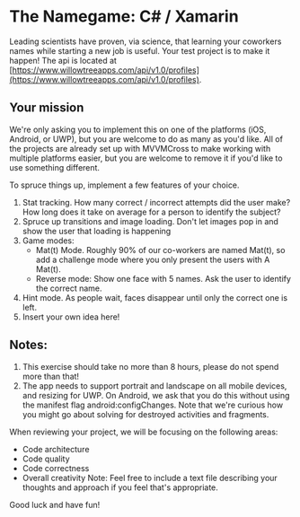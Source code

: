 # The Namegame: C# / Xamarin

Leading scientists have proven, via science, that learning your coworkers names while starting a new job is useful. Your test project is to make it happen! The api is located at [https://www.willowtreeapps.com/api/v1.0/profiles](https://www.willowtreeapps.com/api/v1.0/profiles).


## Your mission

We're only asking you to implement this on one of the platforms (iOS, Android, or UWP), but you are welcome to do as many as you'd like. All of the projects are already set up with MVVMCross to make working with multiple platforms easier, but you are welcome to remove it if you'd like to use something different.

To spruce things up, implement a few features of your choice.

1. Stat tracking. How many correct / incorrect attempts did the user make? How long does it take on average for a person to identify the subject?
2. Spruce up transitions and image loading.  Don't let images pop in and show the user that loading is happening
3. Game modes:
    * Mat(t) Mode. Roughly 90% of our co-workers are named Mat(t), so add a challenge mode where you only present the users with A Mat(t).
    * Reverse mode: Show one face with 5 names. Ask the user to identify the correct name.
4. Hint mode. As people wait, faces disappear until only the correct one is left.
5. Insert your own idea here!


## Notes:
1. This exercise should take no more than 8 hours, please do not spend more than that!
2. The app needs to support portrait and landscape on all mobile devices, and resizing for UWP. On Android, we ask that you do this without using the manifest flag android:configChanges. Note that we're curious how you might go about solving for destroyed activities and fragments. 

When reviewing your project, we will be focusing on the following areas:
* Code architecture
* Code quality
* Code correctness
* Overall creativity
Note: Feel free to include a text file describing your thoughts and approach if you feel that's appropriate. 

Good luck and have fun!